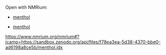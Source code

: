Open with NMRium:
* <a href="https://www.nmrium.org/nmrium#?jcamp=https://sandbox.zenodo.org/api/files/f78ea3ea-5d38-4370-bbe0-ad6198a8ce5b/menthol.jdx" target="_blank">menthol</a>

* [menthol]("https://www.nmrium.org/nmrium#?jcamp=https://sandbox.zenodo.org/api/files/f78ea3ea-5d38-4370-bbe0-ad6198a8ce5b/menthol.jdx")

https://www.nmrium.org/nmrium#?jcamp=https://sandbox.zenodo.org/api/files/f78ea3ea-5d38-4370-bbe0-ad6198a8ce5b/menthol.jdx
